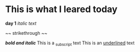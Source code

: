 # This is what I leared today
__day 1__
_italic text_

~~ strikethrough ~~

***bold and italic***
This is a <sub>subscript</sub> text
This is an <ins>underlined</ins> text
